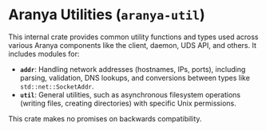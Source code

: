# Aranya Utilities (`aranya-util`)

This internal crate provides common utility functions and types used across various Aranya components like the client, 
daemon, UDS API, and others. It includes modules for:

-   **`addr`**: Handling network addresses (hostnames, IPs, ports), including parsing, validation, DNS lookups, and conversions between types like `std::net::SocketAddr`.
-   **`util`**: General utilities, such as asynchronous filesystem operations (writing files, creating directories) with specific Unix permissions.

This crate makes no promises on backwards compatibility.

